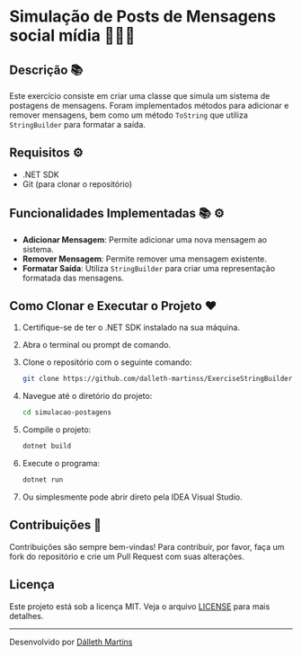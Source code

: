 ﻿# Simulação de Posts de Mensagens social mídia 👩🏻‍💻  

## Descrição 📚
Este exercício consiste em criar uma classe que simula um sistema de postagens de mensagens. Foram implementados métodos para adicionar e remover mensagens, bem como um método `ToString` que utiliza `StringBuilder` para formatar a saída.

## Requisitos ⚙️
- .NET SDK
- Git (para clonar o repositório)

## Funcionalidades Implementadas 📚 ⚙️
- **Adicionar Mensagem**: Permite adicionar uma nova mensagem ao sistema.
- **Remover Mensagem**: Permite remover uma mensagem existente.
- **Formatar Saída**: Utiliza `StringBuilder` para criar uma representação formatada das mensagens.

## Como Clonar e Executar o Projeto ❤️
1. Certifique-se de ter o .NET SDK instalado na sua máquina.
2. Abra o terminal ou prompt de comando.
3. Clone o repositório com o seguinte comando:
    ```bash
    git clone https://github.com/dalleth-martinss/ExerciseStringBuilder-PostSocialMedia
    ```
    
4. Navegue até o diretório do projeto:
    ```bash
    cd simulacao-postagens
    ```
5. Compile o projeto:
    ```bash
    dotnet build
    ```
6. Execute o programa:
    ```bash
    dotnet run
    ```
7. Ou simplesmente pode abrir direto pela IDEA Visual Studio. 

 ## Contribuições 📌

Contribuições são sempre bem-vindas! Para contribuir, por favor, faça um fork do repositório e crie um Pull Request com suas alterações.

## Licença

Este projeto está sob a licença MIT. Veja o arquivo [LICENSE](https://opensource.org/license/MIT) para mais detalhes.

---

Desenvolvido por [Dálleth Martins](https://github.com/dalleth-martinss)

